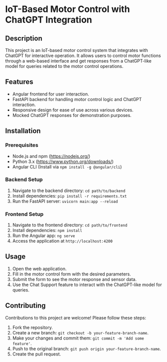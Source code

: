 # IoT-Based Motor Control with ChatGPT Integration

## Description
This project is an IoT-based motor control system that integrates with ChatGPT for interactive operation. It allows users to control motor functions through a web-based interface and get responses from a ChatGPT-like model for queries related to the motor control operations.

## Features
- Angular frontend for user interaction.
- FastAPI backend for handling motor control logic and ChatGPT interaction.
- Responsive design for ease of use across various devices.
- Mocked ChatGPT responses for demonstration purposes.

## Installation

### Prerequisites
- Node.js and npm (https://nodejs.org/)
- Python 3.x (https://www.python.org/downloads/)
- Angular CLI (Install via `npm install -g @angular/cli`)

### Backend Setup
1. Navigate to the backend directory: `cd path/to/backend`
2. Install dependencies: `pip install -r requirements.txt`
3. Run the FastAPI server: `uvicorn main:app --reload`

### Frontend Setup
1. Navigate to the frontend directory: `cd path/to/frontend`
2. Install dependencies: `npm install`
3. Run the Angular app: `ng serve`
4. Access the application at `http://localhost:4200`

## Usage
1. Open the web application.
2. Fill in the motor control form with the desired parameters.
3. Submit the form to see the motor response and sensor data.
4. Use the Chat Support feature to interact with the ChatGPT-like model for queries.

## Contributing
Contributions to this project are welcome! Please follow these steps:
1. Fork the repository.
2. Create a new branch: `git checkout -b your-feature-branch-name`.
3. Make your changes and commit them: `git commit -m 'Add some feature'`.
4. Push to the original branch: `git push origin your-feature-branch-name`.
5. Create the pull request.

